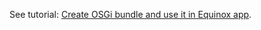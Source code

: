See tutorial: [Create OSGi bundle and use it in Equinox app](../../../../wiki/Create-OSGi-bundle-and-use-it-in-Equinox-app).
